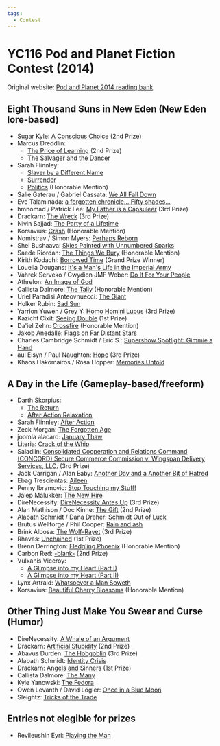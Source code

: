 ```yaml
---
tags:
  - Contest
---
```


# YC116 Pod and Planet Fiction Contest (2014)

Original website: [Pod and Planet 2014 reading bank](https://podandplanet.wixsite.com/podandplanet/2014-entries)

## Eight Thousand Suns in New Eden (New Eden lore-based)

- Sugar Kyle: [A Conscious Choice](../authors/sugarkyle/aconsciouschoice.md) (2nd Prize)
- Marcus Dreddlin:
    - [The Price of Learning](../authors/marcusdreddlin.md/thepriceoflearning.md) (2nd Prize)
    - [The Salvager and the Dancer](../authors/marcusdreddlin.md/thesalvagerandthedancer.md)
- Sarah Flinnley:
    - [Slaver by a Different Name](../authors/sarahflinnley/slaverbyadifferentname.md)
    - [Surrender](../authors/sarahflinnley/surrender.md)
    - [Politics](../authors/sarahflinnley/politics.md) (Honorable Mention)
- Salie Gaterau / Gabriel Cassata: [We All Fall Down](../authors/miscauthors/weallfalldown.md)
- Eve Talaminada: [a forgotten chronicle... Fifty shades...](../authors/miscauthors/aforgottenchroniclefiftyshades.md)
- hmnomad / Patrick Lee: [My Father is a Capsuleer](../authors/miscauthors/myfatherisacapsuleer.md) (3rd Prize)
- Drackarn: [The Wreck](../authors/drackarn/thewreck.md) (3rd Prize)
- Nivin Sajjad: [The Party of a Lifetime](../authors/miscauthors/thepartyofalifetime.md)
- Korsavius: [Crash](../authors/korsavius/crash.md) (Honorable Mention)
- Nomistrav / Simon Myers: [Perhaps Reborn](../authors/nomistrav.md/perhapsreborn.md)
- Shei Bushaava: [Skies Painted with Unnumbered Sparks](../authors/miscauthors/skiespaintedwithunnumberedsparks.md)
- Saede Riordan: [The Things We Bury](../authors/saederiordan/thethingswebury.md) (Honorable Mention)
- Kirith Kodachi: [Borrowed Time](../authors/kirithkodachi/borrowedtime.md) (Grand Prize Winner)
- Louella Dougans: [It's a Man's Life in the Imperial Army](../authors/miscauthors/itsamanslifeintheimperialarmy.md)
- Vahrek Serveko / Gwydion JMF Weber: [Do It For Your People](../authors/miscauthors/doitforyourpeople.md)
- Athrelon: [An Image of God](../authors/miscauthors/animageofgod.md)
- Callista Dalmore: [The Tally](../authors/callistadallmore/thetally.md) (Honorable Mention)
- Uriel Paradisi Anteovnuecci: [The Giant](../authors/miscauthors/thegiant.md)
- Holker Rubin: [Sad Sun](../authors/miscauthors/sadsun.md)
- Yarrion Yuwen / Grey Y: [Homo Homini Lupus](../authors/miscauthors/homohominilupus.md) (3rd Prize)
- Kazicht Cixit: [Seeing Double](../authors/miscauthors/seeingdouble.md) (1st Prize)
- Da'iel Zehn: [Crossfire](../authors/daielzehn/crossfire.md) (Honorable Mention)
- Jakob Anedalle: [Flags on Far Distant Stars](../authors/jakobanedalle/flagsonfardistantstars.md)
- Charles Cambridge Schmidt / Eric S.: [Supershow Spotlight: Gimmie a Hand](../authors/miscauthors/supershowspotlightgimmieahand.md)
- aul Elsyn / Paul Naughton: [Hope](../authors/miscauthors/aulelsyn_hope.md) (3rd Prize)
- Khaos Hakomairos / Rosa Hopper: [Memories Untold](../authors/miscauthors/khaoshakomairos_memoriesuntold.md)


## A Day in the Life (Gameplay-based/freeform)

- Darth Skorpius:
    - [The Return](../authors/darthskorpius/thereturn.md)
    - [After Action Relaxation](../authors/darthskorpius/afteractionrelaxation.md)
- Sarah Flinnley: [After Action](../authors/sarahflinnley/sarahflinnley_afteraction.md)
- Zeck Morgan: [The Forgotten Age](../authors/miscauthors/zeckmorgan_theforgottenage.md)
- joomla alacard: [January Thaw](../authors/miscauthors/januarythaw.md)
- Literia: [Crack of the Whip](../authors/literia/crackofthewhip.md)
- Saladiin: [Consolidated Cooperation and Relations Command (CONCORD) Secure Commerce Commission v. Wingspan Delivery Services, LLC.](../authors/miscauthors/saladiin_concordsccvwingspan.md) (3rd Prize)
- Jack Carrigan / Alan Eaby: [Another Day and a Another Bit of Hatred](../authors/jackcarrigan/anotherdayandanotherbitofhatred.md)
- Ebag Trescientas: [Aileen](../authors/miscauthors/aileen.md)
- Penny Ibramovic: [Stop Touching my Stuff!](../authors/pennyibramovic/stoptouchingmystuff.md)
- Jalep Malukker: [The New Hire](../authors/miscauthors/thenewhire.md)
- DireNecessity: [DireNecessity Antes Up](../authors/direnecessity/direnecessityantesup.md) (3rd Prize)
- Alan Mathison / Doc Kinne: [The Gift](../authors/miscauthors/alanmathison_thegift.md) (2nd Prize)
- Alabath Schmidt / Dana Dreher: [Schmidt Out of Luck](../authors/alabathschmidt/schmidtoutofluck.md)
- Brutus Wellforge / Phil Cooper: [Rain and ash](../authors/miscauthors/rainandash.md)
- Brink Albosa: [The Wolf-Rayet](../authors/miscauthors/thewolf-rayet.md) (3rd Prize)
- Rhavas: [Unchained](../authors/rhavas/unchained.md) (1st Prize)
- Brenn Derrington: [Fledgling Phoenix](../authors/miscauthors/fledglingphoenix.md) (Honorable Mention)
- Carbon Red: [-blank-](../authors/miscauthors/carbonred_-blank-.md) (2nd Prize)
- Vulxanis Viceroy:
    - [A Glimpse into my Heart (Part I)](../authors/miscauthors/aglimpseintomyheart.md#part-1)
    - [A Glimpse into my Heart (Part II)](../authors/miscauthors/aglimpseintomyheart.md#part-2)
- Lynx Artrald: [Whatsoever a Man Soweth](../authors/miscauthors/whatsoeveramansoweth.md)
- Korsavius: [Beautiful Cherry Blossoms](../authors/korsavius/beautifulcherryblossoms.md) (Honorable Mention)


## Other Thing Just Make You Swear and Curse (Humor)

- DireNecessity: [A Whale of an Argument](../authors/direnecessity/awhaleofanargument.md)
- Drackarn: [Artificial Stupidity](../authors/drackarn/artificialstupidity.md) (2nd Prize)
- Abavus Durden: [The Hobgoblin](../authors/abavusdurden/thehobgoblin.md) (3rd Prize)
- Alabath Schmidt: [Identity Crisis](../authors/alabathschmidt/identitycrisis.md)
- Drackarn: [Angels and Sinners](../authors/drackarn/angelsandsinners.md) (1st Prize)
- Callista Dalmore: [The Many](../authors/callistadallmore/themany.md)
- Kyle Yanowski: [The Fedora](../authors/miscauthors/thefedora.md)
- Owen Levanth / David Lögler: [Once in a Blue Moon](../authors/miscauthors/onceinabluemoon.md)
- Sleightz: [Tricks of the Trade](../authors/sleightz/tricksofthetrade.md)


## Entries not elegible for prizes

- Revileushin Eyri: [Playing the Man](../authors/miscauthors/playingtheman.md)
